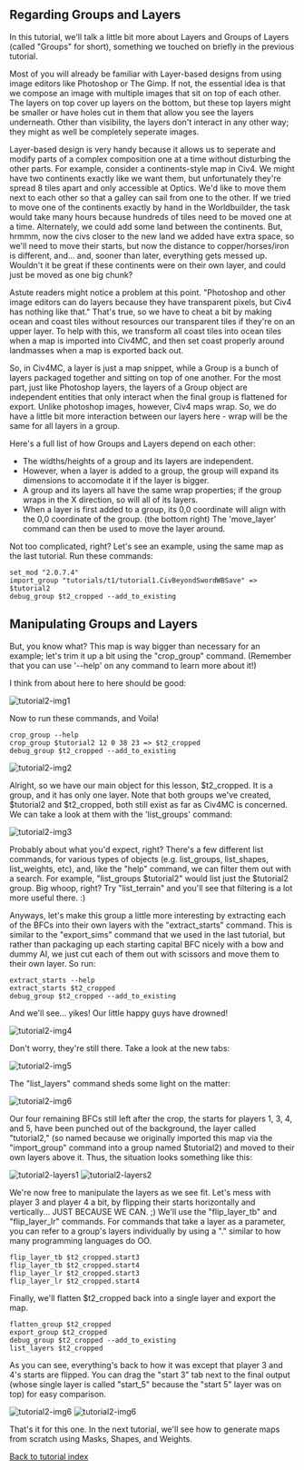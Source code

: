 ## Regarding Groups and Layers

In this tutorial, we'll talk a little bit more about Layers and Groups of Layers (called "Groups" for short), something we touched on briefly in the previous tutorial.

Most of you will already be familiar with Layer-based designs from using image editors like Photoshop or The Gimp. If not, the essential idea is that we compose an image with multiple images that sit on top of each other. The layers on top cover up layers on the bottom, but these top layers might be smaller or have holes cut in them that allow you see the layers underneath. Other than visibility, the layers don't interact in any other way; they might as well be completely seperate images.

Layer-based design is very handy because it allows us to seperate and modify parts of a complex composition one at a time without disturbing the other parts. For example, consider a continents-style map in Civ4. We might have two continents exactly like we want them, but unfortunately they're spread 8 tiles apart and only accessible at Optics. We'd like to move them next to each other so that a galley can sail from one to the other. If we tried to move one of the continents exactly by hand in the Worldbuilder, the task would take many hours because hundreds of tiles need to be moved one at a time. Alternately, we could add some land between the continents. But, hrmmm, now the civs closer to the new land we added have extra space, so we'll need to move their starts, but now the distance to copper/horses/iron is different, and... and, sooner than later, everything gets messed up. Wouldn't it be great if these continents were on their own layer, and could just be moved as one big chunk?

Astute readers might notice a problem at this point. "Photoshop and other image editors can do layers because they have transparent pixels, but Civ4 has nothing like that." That's true, so we have to cheat a bit by making ocean and coast tiles without resources our transparent tiles if they're on an upper layer. To help with this, we transform all coast tiles into ocean tiles when a map is imported into Civ4MC, and then set coast properly around landmasses when a map is exported back out.

So, in Civ4MC, a layer is just a map snippet, while a Group is a bunch of layers packaged together and sitting on top of one another. For the most part, just like Photoshop layers, the layers of a Group object are independent entities that only interact when the final group is flattened for export. Unlike photoshop images, however, Civ4 maps wrap. So, we do have a little bit more interaction between our layers here - wrap will be the same for all layers in a group.

Here's a full list of how Groups and Layers depend on each other:

* The widths/heights of a group and its layers are independent.
* However, when a layer is added to a group, the group will expand its dimensions to accomodate it if the layer is bigger.
* A group and its layers all have the same wrap properties; if the group wraps in the X direction, so will all of its layers.
* When a layer is first added to a group, its 0,0 coordinate will align with the 0,0 coordinate of the group. (the bottom right) The 'move_layer' command can then be used to move the layer around.

Not too complicated, right? Let's see an example, using the same map as the last tutorial. Run these commands:

    set_mod "2.0.7.4"
    import_group "tutorials/t1/tutorial1.CivBeyondSwordWBSave" => $tutorial2
    debug_group $t2_cropped --add_to_existing
    
## Manipulating Groups and Layers
    
But, you know what? This map is way bigger than necessary for an example; let's trim it up a bit using the "crop_group" command. (Remember that you can use '--help' on any command to learn more about it!)

I think from about here to here should be good:

![tutorial2-img1](t2/i1.png)

Now to run these commands, and Voila!
    
    crop_group --help
    crop_group $tutorial2 12 0 38 23 => $t2_cropped
    debug_group $t2_cropped --add_to_existing
    
![tutorial2-img2](t2/i2.png)
    
Alright, so we have our main object for this lesson, $t2_cropped. It is a group, and it has only one layer. Note that both groups we've created, $tutorial2 and $t2_cropped, both still exist as far as Civ4MC is concerned. We can take a look at them with the 'list_groups' command:

![tutorial2-img3](t2/i3.png)
    
Probably about what you'd expect, right? There's a few different list commands, for various types of objects (e.g. list_groups, list_shapes, list_weights, etc), and, like the "help" command, we can filter them out with a search. For example, "list_groups $tutorial2" would list just the $tutorial2 group. Big whoop, right? Try "list_terrain" and you'll see that filtering is a lot more useful there. :)

Anyways, let's make this group a little more interesting by extracting each of the BFCs into their own layers with the "extract_starts" command. This is similar to the "export_sims" command that we used in the last tutorial, but rather than packaging up each starting capital BFC nicely with a bow and dummy AI, we just cut each of them out with scissors and move them to their own layer. So run:

    extract_starts --help
    extract_starts $t2_cropped
    debug_group $t2_cropped --add_to_existing
    
And we'll see... yikes! Our little happy guys have drowned!

![tutorial2-img4](t2/i4.png)

Don't worry, they're still there. Take a look at the new tabs:

![tutorial2-img5](t2/i5.png)

The "list_layers" command sheds some light on the matter:

![tutorial2-img6](t2/i6.png)

Our four remaining BFCs still left after the crop, the starts for players 1, 3, 4, and 5, have been punched out of the background, the layer called "tutorial2," (so named because we originally imported this map via the "import_group" command into a group named $tutorial2) and moved to their own layers above it.  Thus, the situation looks something like this:

![tutorial2-layers1](t2/layers1.png)
![tutorial2-layers2](t2/layers2.png)

We're now free to manipulate the layers as we see fit. Let's mess with player 3 and player 4 a bit, by flipping their starts horizontally and vertically... JUST BECAUSE WE CAN. ;) We'll use the "flip_layer_tb" and "flip_layer_lr" commands. For commands that take a layer as a parameter, you can refer to a group's layers individually by using a "." similar to how many programming languages do OO.

    flip_layer_tb $t2_cropped.start3
    flip_layer_tb $t2_cropped.start4
    flip_layer_lr $t2_cropped.start3
    flip_layer_lr $t2_cropped.start4
    
Finally, we'll flatten $t2_cropped back into a single layer and export the map.

    flatten_group $t2_cropped
    export_group $t2_cropped
    debug_group $t2_cropped --add_to_existing
    list_layers $t2_cropped
    
As you can see, everything's back to how it was except that player 3 and 4's starts are flipped. You can drag the "start 3" tab next to the final output (whose single layer is called "start_5" because the "start 5" layer was on top) for easy comparison.

![tutorial2-img6](t2/i7.png)
![tutorial2-img6](t2/i8.png)

That's it for this one. In the next tutorial, we'll see how to generate maps from scratch using Masks, Shapes, and Weights.

[Back to tutorial index](Readme.md)
